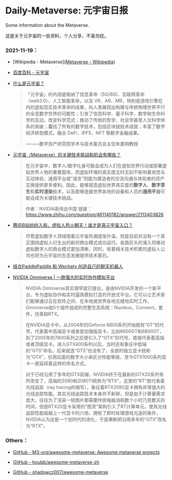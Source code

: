 # Daily-Metaverse: 元宇宙日报
Some information about the Metaverse.

这是关于元宇宙的一些资料，个人分享，不喜勿扰。

### 2021-11-19：

- [Wikipedia - Metaverse]([Metaverse - Wikipedia](https://en.wikipedia.org/wiki/Metaverse))

- [百度百科 - 元宇宙](https://baike.baidu.com/item/元宇宙/58292530)

- [什么是元宇宙？](https://zhuanlan.zhihu.com/p/392257538)

  > 「元宇宙」的内涵是吸纳了信息革命（5G/6G)、互联网革命（web3.0）、人工智能革命，以及 VR、AR、MR，特别是游戏引擎在内的虚拟现实技术革命的成果，向人类展现出构建与传统物理世界平行的全息数字世界的可能性；引发了信息科学、量子科学，数学和生命科学的互动，改变科学范式；推动了传统的哲学、社会学甚至人文科学体系的突破；囊括了所有的数字技术，包括区块链技术成就；丰富了数字经济转型模式，融合 DeFi、IPFS、NFT 等数字金融成果。
  >
  > ———数字资产研究院学术与技术委员会主任朱嘉明教授

- [元宇宙（Metaverse）的关键技术挑战和机会有哪些？](https://www.zhihu.com/question/461140182)

  > 在元宇宙中，数字人/数字化身可能会成为人们在虚拟世界行动或部署虚拟世界人物的重要载体，而虚拟环境的真实度无时无刻不影响着视觉与互动体验，通用平台或“语言”则能为建造者的交流沟通与体验者的资产互换提供更多便利。因此，能够提高虚拟世界真实度的**数字人**、**数字孪生**和**实时渲染**技术，以及能够连接世界各地的设备和人员的**通用平台**可能会成为关键技术挑战。
  >
  > 作者：NVIDIA英伟达中国
  > 链接：https://www.zhihu.com/question/461140182/answer/2113403826

- [腾讯B站纷纷入局，虚拟人热火朝天！谁才是真元宇宙入口？](https://mp.weixin.qq.com/s/qjaJEHKjeOXgXE0cdTm9Nw)

  > 尽管虚拟数字人领域借着元宇宙热潮逐渐升温，但是目前并没有一个真正围绕虚拟人衍生出的新的商业模式成功运行。各路巨头的涌入将推动虚拟数字人的商业模式更加清晰，同时，有着相关技术积累的虚拟人公司也将为元宇宙的生态发展提供技术基石。

- [结合PaddlePaddle 和 Wechaty 创造自己的聊天机器人](https://github.com/27182812/paddle-wechaty-Zodiac)

- [NVIDIA Omniverse | 一款强大的实时协作模拟平台](https://zhuanlan.zhihu.com/p/358915039)

  > NVIDIA Omniverse其实很早就已提出，是由NVIDIA开发的一个新平台，专为虚拟协作和实时逼真模拟打造的开放式平台。它可以让艺术家们能够通过云在软件之间、在本地或世界各地无缝地实时工作。Omniverse由5个组件组成的完整生态系统：Nucleus，Connect，套件，仿真和RTX。
  >
  > 在NVIDIA显卡中，从2004年的Geforce 6800系列开始就有“GT”的代号，代表着中高端显卡或者是加强版显卡，比如6600GT和6800GT，到了2005年的7800系列之后便引入了“GTX”的代号，直接代表着高端或者顶级显卡。进入GTX400系列以后，当时还有象征中低端的“GTS”命名，后来就连“GTS”也没有了，全部的独立显卡统称为“GTX”，仅用后面的数字大小来区分性能等级，至今GTX1000系列显卡一直延续着这样的命名方式。
  >
  > 对于已经沿用了多年的GTX前缀，NVIDIA终于在最新的GTX20系列有所改变了，高端的2080和2080TI统称为“RTX”，这里的“RT”就代表着光线追踪（ray tracing的缩写），象征着RTX2080显卡拥有非常强大的光线追踪性能。其实光线追踪技术本身并不新鲜，但是由于计算量需求庞大，往往为了渲染一帧图片都需要传统电脑消耗数个小时乃至数天的时间，但是RTX20显卡采用的“图灵”架构引入了RT计算单元，使其光线追踪性能超越上一代显卡的六倍，拥有了即时处理游戏光追的条件，NVIDIA认为这是一个划时代的进化，于是果断把沿用多年的“GTX”改名为“RTX”。

### Others：

- [GitHub - M3-org/awesome-metaverse: Awesome metaverse projects](https://github.com/M3-org/awesome-metaverse)
- [GitHub - houbb/awesome-metaverse-zh](https://github.com/houbb/awesome-metaverse-zh)

- [GitHub - shadowcz007/awesome-metaverse](https://github.com/shadowcz007/awesome-metaverse)

